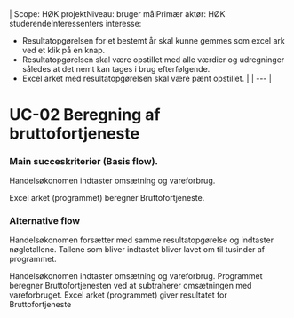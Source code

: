 ##

| Scope: HØK projektNiveau: bruger målPrimær aktør: HØK studerendeInteressenters interesse:
- Resultatopgørelsen for et bestemt år skal kunne gemmes som excel ark ved et klik på en knap.
- Resultatopgørelsen skal være opstillet med alle værdier og udregninger således at det nemt kan tages i brug efterfølgende.
- Excel arket med resultatopgørelsen skal være pænt opstillet.
 |
| --- |

# UC-02 Beregning af bruttofortjeneste

### **Main succeskriterier (Basis flow).**

Handelsøkonomen indtaster omsætning og vareforbrug.

Excel arket (programmet) beregner Bruttofortjeneste.

### **Alternative flow**

Handelsøkonomen forsætter med samme resultatopgørelse og indtaster nøgletallene. Tallene som bliver indtastet bliver lavet om til tusinder af programmet.

Handelsøkonomen indtaster omsætning og vareforbrug. Programmet beregner Bruttofortjenesten ved at subtraherer omsætningen med vareforbruget. Excel arket (programmet) giver resultatet for Bruttofortjeneste


